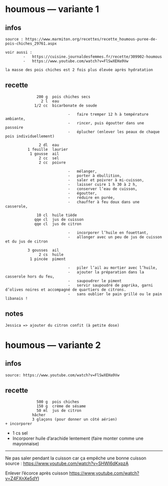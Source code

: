 # houmous — variante 1

## infos

    source : https://www.marmiton.org/recettes/recette_houmous-puree-de-pois-chiches_29761.aspx

    voir aussi :
            -   https://cuisine.journaldesfemmes.fr/recette/309902-houmous
            -   https://www.youtube.com/watch?v=FlSwXEHa9Vw

    la masse des pois chiches est 2 fois plus élevée après hydratation

## recette

                  200 g  pois chiches secs
                    2 l  eau
                 1/2 cc  bicarbonate de soude

                                -   faire tremper 12 h à température ambiante,
                                -   rincer, puis égoutter dans une passoire
                                -   éplucher (enlever les peaux de chaque pois individuellement)

                   2 dl  eau
              1 feuille  laurier
               1 gousse  ail
                   2 cc  sel
                   2 cc  poivre

                                -   mélanger,
                                -   porter à ébullition,
                                -   saler et poivrer à mi-cuisson,
                                -   laisser cuire 1 h 30 à 2 h,
                                -   conserver l’eau de cuisson,
                                -   égoutter,
                                -   réduire en purée,
                                -   chauffer à feu doux dans une casserole,

                  10 cl  huile tiède
                 qqe cl  jus de cuisson
                 qqe cl  jus de citron

                                -   incorporer l’huile en fouettant,
                                -   allonger avec un peu de jus de cuisson et du jus de citron

              3 gousses  ail
                   2 cs  huile
               1 pincée  piment

                                -   piler l’ail au mortier avec l’huile,
                                -   ajouter la préparation dans la casserole hors du feu,
                                -   saupoudrer le piment
                                -   servir saupoudré de paprika, garni d’olives noires et accompagné de quartiers de citrons.
                                -   sans oublier le pain grillé ou le pain libanais !

## notes

    Jessica => ajouter du citron confit (à petite dose)

# houmous — variante 2

## infos

    source: https://www.youtube.com/watch?v=FlSwXEHa9Vw

## recette

                  500 g  pois chiches
                  150 g  crème de sésame
                  50 ml  jus de citron
                hâcher
                3 glaçons (pour donner un côté aérien)
    + incorporer
- 1 cs sel
- Incorporer huile d’arachide lentement (faire monter comme une mayonnaise)


---

Ne pas saler pendant la cuisson car ça empêche une bonne cuisson
source : https://www.youtube.com/watch?v=SHWI6dKxpzA

Enlever l’écorce après cuisson
https://www.youtube.com/watch?v=Z4FXnXe5dYI
